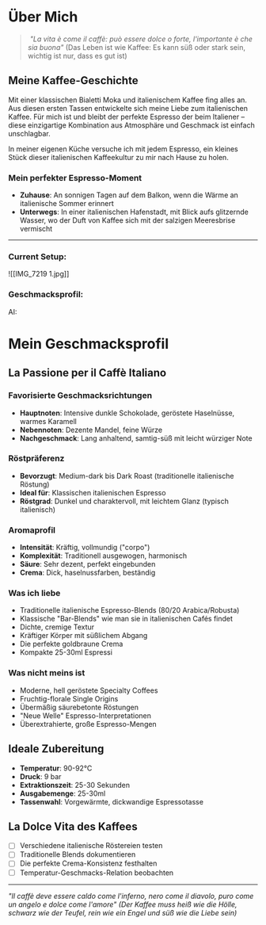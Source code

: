
# Über Mich

>  *"La vita è come il caffè: può essere dolce o forte, l'importante è che sia buona"* 
> (Das Leben ist wie Kaffee: Es kann süß oder stark sein, wichtig ist nur, dass es gut ist)

## Meine Kaffee-Geschichte

Mit einer klassischen Bialetti Moka und italienischem Kaffee fing alles an. Aus diesen ersten Tassen entwickelte sich meine Liebe zum italienischen Kaffee. Für mich ist und bleibt der perfekte Espresso der beim Italiener – diese einzigartige Kombination aus Atmosphäre und Geschmack ist einfach unschlagbar.

In meiner eigenen Küche versuche ich mit jedem Espresso, ein kleines Stück dieser italienischen Kaffeekultur zu mir nach Hause zu holen.

### Mein perfekter Espresso-Moment
- **Zuhause**: An sonnigen Tagen auf dem Balkon, wenn die Wärme an italienische Sommer erinnert
- **Unterwegs**: In einer italienischen Hafenstadt, mit Blick aufs glitzernde Wasser, wo der Duft von Kaffee sich mit der salzigen Meeresbrise vermischt


---
### Current Setup:
![[IMG_7219 1.jpg]]

### Geschmacksprofil:

AI:
# Mein Geschmacksprofil

## La Passione per il Caffè Italiano

### Favorisierte Geschmacksrichtungen
- **Hauptnoten**: Intensive dunkle Schokolade, geröstete Haselnüsse, warmes Karamell
- **Nebennoten**: Dezente Mandel, feine Würze
- **Nachgeschmack**: Lang anhaltend, samtig-süß mit leicht würziger Note

### Röstpräferenz
- **Bevorzugt**: Medium-dark bis Dark Roast (traditionelle italienische Röstung)
- **Ideal für**: Klassischen italienischen Espresso
- **Röstgrad**: Dunkel und charaktervoll, mit leichtem Glanz (typisch italienisch)

### Aromaprofil
- **Intensität**: Kräftig, vollmundig ("corpo")
- **Komplexität**: Traditionell ausgewogen, harmonisch
- **Säure**: Sehr dezent, perfekt eingebunden
- **Crema**: Dick, haselnussfarben, beständig

### Was ich liebe
- Traditionelle italienische Espresso-Blends (80/20 Arabica/Robusta)
- Klassische "Bar-Blends" wie man sie in italienischen Cafés findet
- Dichte, cremige Textur
- Kräftiger Körper mit süßlichem Abgang
- Die perfekte goldbraune Crema
- Kompakte 25-30ml Espressi

### Was nicht meins ist
- Moderne, hell geröstete Specialty Coffees
- Fruchtig-florale Single Origins
- Übermäßig säurebetonte Röstungen
- "Neue Welle" Espresso-Interpretationen
- Überextrahierte, große Espresso-Mengen

## Ideale Zubereitung
- **Temperatur**: 90-92°C
- **Druck**: 9 bar
- **Extraktionszeit**: 25-30 Sekunden
- **Ausgabemenge**: 25-30ml
- **Tassenwahl**: Vorgewärmte, dickwandige Espressotasse

## La Dolce Vita des Kaffees
- [ ] Verschiedene italienische Röstereien testen
- [ ] Traditionelle Blends dokumentieren
- [ ] Die perfekte Crema-Konsistenz festhalten
- [ ] Temperatur-Geschmacks-Relation beobachten

---
*"Il caffè deve essere caldo come l'inferno, nero come il diavolo, puro come un angelo e dolce come l'amore"*
*(Der Kaffee muss heiß wie die Hölle, schwarz wie der Teufel, rein wie ein Engel und süß wie die Liebe sein)*

